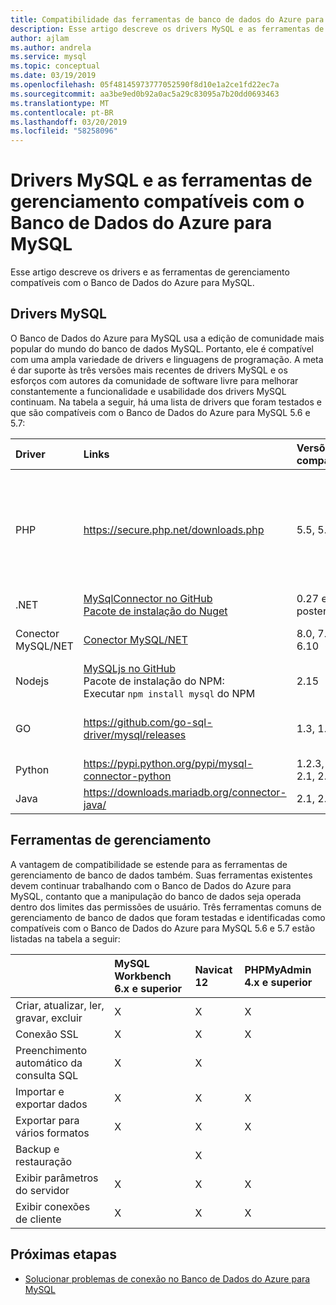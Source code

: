 ```yaml
---
title: Compatibilidade das ferramentas de banco de dados do Azure para drivers MySQL e gerenciamento
description: Esse artigo descreve os drivers MySQL e as ferramentas de gerenciamento compatíveis com o Banco de Dados do Azure para MySQL.
author: ajlam
ms.author: andrela
ms.service: mysql
ms.topic: conceptual
ms.date: 03/19/2019
ms.openlocfilehash: 05f48145973777052590f8d10e1a2ce1fd22ec7a
ms.sourcegitcommit: aa3be9ed0b92a0ac5a29c83095a7b20dd0693463
ms.translationtype: MT
ms.contentlocale: pt-BR
ms.lasthandoff: 03/20/2019
ms.locfileid: "58258096"
---
```

# <a name="mysql-drivers-and-management-tools-compatible-with-azure-database-for-mysql"></a>Drivers MySQL e as ferramentas de gerenciamento compatíveis com o Banco de Dados do Azure para MySQL
Esse artigo descreve os drivers e as ferramentas de gerenciamento compatíveis com o Banco de Dados do Azure para MySQL.

## <a name="mysql-drivers"></a>Drivers MySQL
O Banco de Dados do Azure para MySQL usa a edição de comunidade mais popular do mundo do banco de dados MySQL. Portanto, ele é compatível com uma ampla variedade de drivers e linguagens de programação. A meta é dar suporte às três versões mais recentes de drivers MySQL e os esforços com autores da comunidade de software livre para melhorar constantemente a funcionalidade e usabilidade dos drivers MySQL continuam. Na tabela a seguir, há uma lista de drivers que foram testados e que são compatíveis com o Banco de Dados do Azure para MySQL 5.6 e 5.7:

| **Driver** | **Links** | **Versões compatíveis** | **Versões incompatíveis** | **Observações** |
| :-------- | :------------------------ | :----------- | :---------------------- | :--------------------------------------- |
| PHP | https://secure.php.net/downloads.php | 5.5, 5.6, 7.x | 5,3 | Para a conexão PHP 7.0 com o SSL MySQLi, adicione MYSQLI_CLIENT_SSL_DONT_VERIFY_SERVER_CERT na cadeia de conexão. <br> ```mysqli_real_connect($conn, $host, $username, $password, $db_name, 3306, NULL, MYSQLI_CLIENT_SSL_DONT_VERIFY_SERVER_CERT);```<br> PDO defina a opção ```PDO::MYSQL_ATTR_SSL_VERIFY_SERVER_CERT``` como false.|
| .NET | [MySqlConnector no GitHub](https://github.com/mysql-net/MySqlConnector) <br> [Pacote de instalação do Nuget](https://www.nuget.org/packages/MySqlConnector/) | 0.27 e posterior | 0.26.5 e anterior | |
| Conector MySQL/NET | [Conector MySQL/NET](https://github.com/mysql/mysql-connector-net) | 8.0, 7.0, 6.10 |  | Um bug de codificação pode causar falha em alguns sistemas não - UTF8 Windows nas conexões. |
| Nodejs |  [MySQLjs no GitHub](https://github.com/mysqljs/mysql/) <br> Pacote de instalação do NPM:<br> Executar `npm install mysql` do NPM | 2.15 | 2.14.1 e anterior | |
| GO | https://github.com/go-sql-driver/mysql/releases | 1.3, 1.4 | 1.2 e anterior | Use `allowNativePasswords=true` na cadeia de conexão para a versão 1.3. Versão 1.4 contém uma correção e `allowNativePasswords=true` não é mais necessário. |
| Python | https://pypi.python.org/pypi/mysql-connector-python | 1.2.3, 2.0, 2.1, 2.2 | 1.2.2 e anterior | |
| Java | https://downloads.mariadb.org/connector-java/ | 2.1, 2.0, 1.6 | 1.5.5 e anterior | |

## <a name="management-tools"></a>Ferramentas de gerenciamento
A vantagem de compatibilidade se estende para as ferramentas de gerenciamento de banco de dados também. Suas ferramentas existentes devem continuar trabalhando com o Banco de Dados do Azure para MySQL, contanto que a manipulação do banco de dados seja operada dentro dos limites das permissões de usuário. Três ferramentas comuns de gerenciamento de banco de dados que foram testadas e identificadas como compatíveis com o Banco de Dados do Azure para MySQL 5.6 e 5.7 estão listadas na tabela a seguir:

|                                     | **MySQL Workbench 6.x e superior** | **Navicat 12** | **PHPMyAdmin 4.x e superior** |
| :---------------------------------- | :----------------------------- | :------------- | :-------------------------|
| Criar, atualizar, ler, gravar, excluir | X | X | X |
| Conexão SSL | X | X | X |
| Preenchimento automático da consulta SQL | X | X |  |
| Importar e exportar dados | X | X | X |
| Exportar para vários formatos | X | X | X |
| Backup e restauração |  | X |  |
| Exibir parâmetros do servidor | X | X | X |
| Exibir conexões de cliente | X | X | X |

## <a name="next-steps"></a>Próximas etapas

- [Solucionar problemas de conexão no Banco de Dados do Azure para MySQL](howto-troubleshoot-common-connection-issues.md)